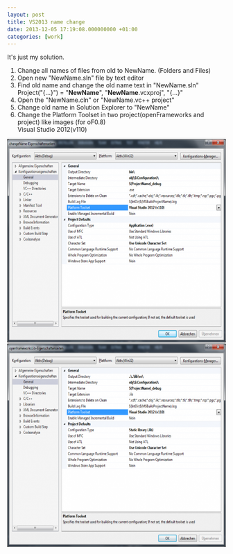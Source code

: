 ```yaml
---
layout: post
title: VS2013 name change
date: 2013-12-05 17:19:08.000000000 +01:00
categories: [work]
---
```

It's just my solution.

<ol>
<li>
Change all names of files from old to NewName. (Folders and Files)

</li>
<li>
Open new "NewName.sln" file by text editor

</li>
<li>
Find old name and change the old name text in "NewName.sln"<br />
Project("{...}") = "<strong>NewName</strong>", "<strong>NewName</strong>.vcxproj", "{...}"

</li>
<li>
Open the "NewName.cln" or "NewName.vc++ project"

</li>
<li>
Change old name in Solution Explorer to "NewName"

</li>
<li>
Change the Platform Toolset in two project(openFrameworks and project) like images (for oF0.8)<br />
Visual Studio 2012(v110)

</li>
</ol>
<img src="/assets/eigenschaften_project-800x596.png" alt="eigenschaften_project" width="630" height="469" class="alignnone size-large wp-image-4248" />

<img src="/assets/eigenschaften_oF-800x596.png" alt="eigenschaften_oF" width="630" height="469" class="alignnone size-large wp-image-4247" />
